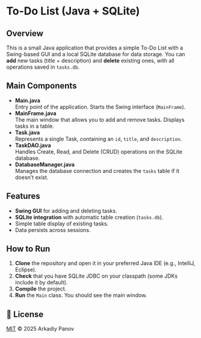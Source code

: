 # To-Do List (Java + SQLite)

## Overview
This is a small Java application that provides a simple To-Do List with a Swing-based GUI and a local SQLite database for data storage. You can **add** new tasks (title + description) and **delete** existing ones, with all operations saved in `tasks.db`.

## Main Components
- **Main.java**  
  Entry point of the application. Starts the Swing interface (`MainFrame`).
- **MainFrame.java**  
  The main window that allows you to add and remove tasks. Displays tasks in a table.
- **Task.java**  
  Represents a single Task, containing an `id`, `title`, and `description`.
- **TaskDAO.java**  
  Handles Create, Read, and Delete (CRUD) operations on the SQLite database.
- **DatabaseManager.java**  
  Manages the database connection and creates the `tasks` table if it doesn’t exist.

## Features
- **Swing GUI** for adding and deleting tasks.  
- **SQLite integration** with automatic table creation (`tasks.db`).  
- Simple table display of existing tasks.  
- Data persists across sessions.

## How to Run
1. **Clone** the repository and open it in your preferred Java IDE (e.g., IntelliJ, Eclipse).
2. **Check** that you have SQLite JDBC on your classpath (some JDKs include it by default).
3. **Compile** the project.  
4. **Run** the `Main` class. You should see the main window.

## 📄 License

[MIT](LICENSE) © 2025 Arkadiy Panov
